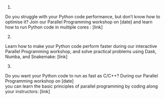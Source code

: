 1.
Do you struggle with your Python code performance, but don’t know how to optimise it? 
Join our Parallel Programming workshop on [date]  and learn how to run Python code in multiple cores : [link]

2.
Learn how to make your Python code perform faster during our interactive Parallel Programming workshop, 
and solve practical problems using Dask, Numba, and Snakemake: [link]

3.
Do you want your Python code to run as fast as C/C++? During our Parallel Programming workshop on [date]  
you can learn the basic principles of parallel programming by coding along your instructors: [link] 
